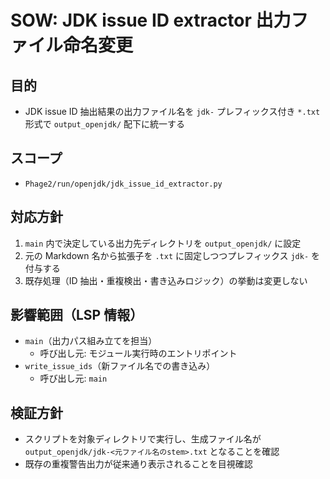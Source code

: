 # SOW: JDK issue ID extractor 出力ファイル命名変更

## 目的
- JDK issue ID 抽出結果の出力ファイル名を `jdk-` プレフィックス付き `*.txt` 形式で `output_openjdk/` 配下に統一する

## スコープ
- `Phage2/run/openjdk/jdk_issue_id_extractor.py`

## 対応方針
1. `main` 内で決定している出力先ディレクトリを `output_openjdk/` に設定
2. 元の Markdown 名から拡張子を `.txt` に固定しつつプレフィックス `jdk-` を付与する
3. 既存処理（ID 抽出・重複検出・書き込みロジック）の挙動は変更しない

## 影響範囲（LSP 情報）
- `main`（出力パス組み立てを担当）
  - 呼び出し元: モジュール実行時のエントリポイント
- `write_issue_ids`（新ファイル名での書き込み）
  - 呼び出し元: `main`

## 検証方針
- スクリプトを対象ディレクトリで実行し、生成ファイル名が `output_openjdk/jdk-<元ファイル名のstem>.txt` となることを確認
- 既存の重複警告出力が従来通り表示されることを目視確認
